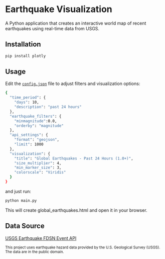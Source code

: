
# Earthquake Visualization

A Python application that creates an interactive world map of recent earthquakes using real-time data from USGS.

## Installation
```bash
pip install plotly
```

## Usage
Edit the [`config.json`](config.json) file to adjust filters and visualization options:
```bash
{
  "time_period": {
    "days": 10,
    "description": "past 24 hours"
  },
  "earthquake_filters": {
    "minmagnitude":0.0,
    "orderby": "magnitude"
  },
  "api_settings": {
    "format": "geojson",
    "limit": 1000
  },
  "visualization": {
    "title": "Global Earthquakes - Past 24 Hours (1.0+)",
    "size_multiplier": 4,
    "min_marker_size": 3,
    "colorscale": "Viridis"
  }
}
```
and just run:

```bash
python main.py
```
This will create global_earthquakes.html and open it in your browser.

## Data Source

[USGS Earthquake FDSN Event API](https://earthquake.usgs.gov/fdsnws/event/1/)

<sub>This project uses earthquake hazard data provided by the U.S. Geological Survey (USGS). The data are in the public domain.</sub>
